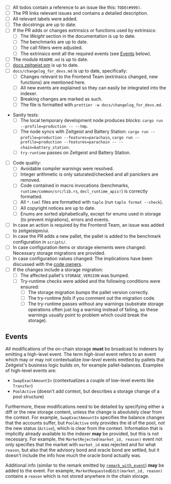 - [ ] All todos contain a reference to an issue like this: `TODO(#999)`.
- [ ] The PR links relevant issues and contains a detailed description.
- [ ] All relevant labels were added.
- [ ] The docstrings are up to date.
- [ ] If the PR adds or changes extrinsics or functions used by extrinsics:
  - [ ] The _Weight_ section in the documentation is up to date.
  - [ ] The benchmarks are up to date.
  - [ ] The call filters were adjusted.
  - [ ] The extrinsics emit all the required events (see [Events](#events)
        below).
- [ ] The module `README.md` is up to date.
- [ ] [docs.zeitgeist.pm] is up to date.
- [ ] `docs/changelog_for_devs.md` is up to date, specifically:
  - [ ] Changes relevant to the Frontend Team (extrinsics changed, new
        functions) are mentioned here.
  - [ ] All new events are explained so they can easily be integrated into the
        indexer.
  - [ ] Breaking changes are marked as such.
  - [ ] The file is formatted with `prettier -w docs/changelog_for_devs.md`.
- Sanity tests:
  - [ ] The local temporary development node produces blocks:
        `cargo run --profile=production -- --tmp`.
  - [ ] The node syncs with Zeitgeist and Battery Station:
        `cargo run --profile=production --features=parachain`,
        `cargo run --profile=production --features=parachain -- --chain=battery_station`.
  - [ ] `try-runtime` passes on Zeitgeist and Battery Station.
- [ ] Code quality:
  - [ ] Avoidable compiler warnings were resolved.
  - [ ] Integer arithmetic is only saturated/checked and all panickers are removed.
  - [ ] Code contained in macro invocations (benchmarks,
        `runtime/common/src/lib.rs`, `decl_runtime_apis!`) is correctly formatted.
  - [ ] All `*.toml` files are formatted with `taplo` (run
        `taplo format --check`).
  - [ ] All copyright notices are up to date.
  - [ ] Enums are sorted alphabetically, except for enums used in storage (to
        prevent migrations), errors and events.
- [ ] In case an action is required by the Frontend Team, an issue was added to
      zeitgeistpm/ui.
- [ ] In case the PR adds a new pallet, the pallet is added to the benchmark
      configuration in `scripts/`.
- [ ] In case configuration items or storage elements were changed: Necessary storage migrations are provided.
- [ ] In case configuration values changed: The
      implications have been discussed with the [code owners](https://github.com/zeitgeistpm/zeitgeist/blob/main/CODEOWNERS).
- [ ] If the changes include a storage migration:
  - [ ] The affected pallet's `STORAGE_VERSION` was bumped.
  - [ ] Try-runtime checks were added and the following conditions were ensured:
    - [ ] The storage migration bumps the pallet version correctly.
    - [ ] The try-runtime _fails_ if you comment out the migration code.
    - [ ] The try-runtime passes without any warnings (substrate storage
          operations often just log a warning instead of failing, so these
          warnings usually point to problem which could break the storage).

## Events

_All_ modifications of the on-chain storage **must** be broadcast to indexers
by emitting a high-level event. The term _high-level_ event refers to an event
which may or may not contextualize _low-level_ events emitted by pallets that
Zeitgeist's business logic builds on, for example pallet-balances. Examples of
high-level events are:

- `SwapExactAmountIn` (contextualizes a couple of low-level events like
  `Transfer`)
- `PoolActive` (doesn't add context, but describes a storage change of a pool
  structure)

Furthermore, these modifications need to be detailed by specifying either a diff
or the new storage content, unless the change is absolutely clear from the
context. For example, `SwapExactAmountIn` specifies the balance changes that the
accounts suffer, but `PoolActive` only provides the id of the pool, _not_ the
new status (`Active`), which is clear from the context. Information that is
implicitly already available to the indexer **may** be provided, but this is not
necessary. For example, the `MarketRejected(market_id, reason)` event not only
specifies that the market with `market_id` was rejected and for what `reason`,
but also that the advisory bond and oracle bond are settled, but it doesn't
include the info how much the oracle bond actually was.

Additional info (similar to the remark emitted by
[`remark_with_event`](https://github.com/paritytech/substrate/blob/6a504b063cf66351b6e352ef18cc18d49146487b/frame/system/src/lib.rs#L488-L499))
**may** be added to the event. For example,
`MarketRequestedEdit(market_id, reason)` contains a `reason` which is not stored
anywhere in the chain storage.

[docs.zeitgeist.pm]: docs.zeitgeist.pm
